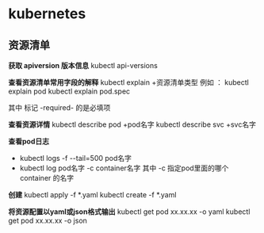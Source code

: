 # kubernetes



## 资源清单

**获取 apiversion 版本信息**
kubectl api-versions

**查看资源清单常用字段的解释**
kubectl explain +资源清单类型
例如 ：
kubectl explain pod
kubectl explain pod.spec 

其中 标记  -required- 的是必填项

**查看资源详情**
kubectl  describe pod +pod名字
kubectl  describe svc +svc名字

**查看pod日志**
- kubectl logs -f --tail=500  pod名字
- kubectl   log   pod名字  -c  container名字
 其中 -c  指定pod里面的哪个 container 的名字

**创建**
 kubectl apply -f *.yaml
 kubectl create -f  *.yaml
 
**将资源配置以yaml或json格式输出**
 kubectl get pod   xx.xx.xx   -o yaml
 kubectl get pod   xx.xx.xx   -o json

 
 
 
 
 
 
 
 
 
 
 
 
 
 
 